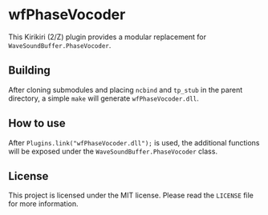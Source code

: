 # wfPhaseVocoder

This Kirikiri (2/Z) plugin provides a modular replacement for `WaveSoundBuffer.PhaseVocoder`.

## Building

After cloning submodules and placing `ncbind` and `tp_stub` in the parent directory, a simple `make` will generate `wfPhaseVocoder.dll`.

## How to use

After `Plugins.link("wfPhaseVocoder.dll");` is used, the additional functions will be exposed under the `WaveSoundBuffer.PhaseVocoder` class.

## License

This project is licensed under the MIT license. Please read the `LICENSE` file for more information.  
